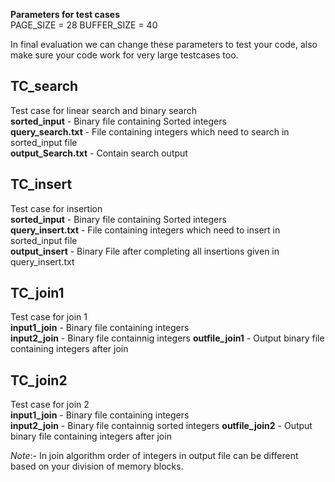 **Parameters for test cases**  
PAGE_SIZE = 28
BUFFER_SIZE = 40   

In final evaluation we can change these parameters to test your code, also make sure your code work for very large testcases too.  
 
 ## TC_search    
Test case for linear search and binary search       
**sorted_input** - Binary file containing Sorted integers   
**query_search.txt** - File containing integers which need to search in sorted_input file   
**output_Search.txt** - Contain search output  

 
 ## TC_insert  
 Test case for insertion   
 **sorted_input** - Binary file containing Sorted integers  
 **query_insert.txt** - File containing integers which need to insert in sorted_input file        
 **output_insert** - Binary File after completing all insertions given in query_insert.txt   
 
 
## TC_join1
Test case for join 1  
**input1_join** - Binary file containing integers  
**input2_join** - Binary file containnig integers
**outfile_join1** - Output binary file containing integers after join


## TC_join2 
Test case for join 2  
**input1_join** - Binary file containing integers  
**input2_join** - Binary file containnig  sorted integers
**outfile_join2** - Output binary file containing integers after join

*Note*:- In join algorithm order of integers in output file can be different based on your division of memory blocks.

